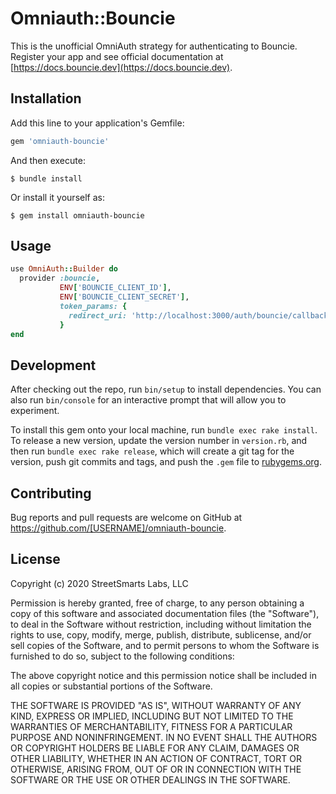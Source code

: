 # Omniauth::Bouncie

This is the unofficial OmniAuth strategy for authenticating to Bouncie. Register your app and see official documentation at [https://docs.bouncie.dev](https://docs.bouncie.dev).

## Installation

Add this line to your application's Gemfile:

```ruby
gem 'omniauth-bouncie'
```

And then execute:

    $ bundle install

Or install it yourself as:

    $ gem install omniauth-bouncie

## Usage

```ruby
use OmniAuth::Builder do
  provider :bouncie,
           ENV['BOUNCIE_CLIENT_ID'],
           ENV['BOUNCIE_CLIENT_SECRET'],
           token_params: {
             redirect_uri: 'http://localhost:3000/auth/bouncie/callback'
           }
end
```

## Development

After checking out the repo, run `bin/setup` to install dependencies. You can also run `bin/console` for an interactive prompt that will allow you to experiment.

To install this gem onto your local machine, run `bundle exec rake install`. To release a new version, update the version number in `version.rb`, and then run `bundle exec rake release`, which will create a git tag for the version, push git commits and tags, and push the `.gem` file to [rubygems.org](https://rubygems.org).

## Contributing

Bug reports and pull requests are welcome on GitHub at https://github.com/[USERNAME]/omniauth-bouncie.

## License
Copyright (c) 2020 StreetSmarts Labs, LLC

Permission is hereby granted, free of charge, to any person obtaining a copy of this software and associated documentation files (the "Software"), to deal in the Software without restriction, including without limitation the rights to use, copy, modify, merge, publish, distribute, sublicense, and/or sell copies of the Software, and to permit persons to whom the Software is furnished to do so, subject to the following conditions:

The above copyright notice and this permission notice shall be included in all copies or substantial portions of the Software.

THE SOFTWARE IS PROVIDED "AS IS", WITHOUT WARRANTY OF ANY KIND, EXPRESS OR IMPLIED, INCLUDING BUT NOT LIMITED TO THE WARRANTIES OF MERCHANTABILITY, FITNESS FOR A PARTICULAR PURPOSE AND NONINFRINGEMENT. IN NO EVENT SHALL THE AUTHORS OR COPYRIGHT HOLDERS BE LIABLE FOR ANY CLAIM, DAMAGES OR OTHER LIABILITY, WHETHER IN AN ACTION OF CONTRACT, TORT OR OTHERWISE, ARISING FROM, OUT OF OR IN CONNECTION WITH THE SOFTWARE OR THE USE OR OTHER DEALINGS IN THE SOFTWARE.
